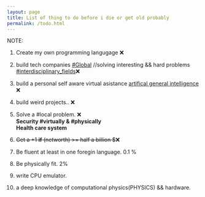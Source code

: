 ```yaml
---
layout: page
title: List of thing to do before i die or get old probably
permalink: /todo.html
---
```


NOTE: 

1. Create my own programming langugage ❌️

2. build tech companies [#Global]() //solving interesting && hard problems [#interdisciplinary_fields]()❌️

3. build a personal self aware virtual asistance [artifical general intelligence](https://en.wikipedia.org/wiki/Artificial_general_intelligence)   ❌️

4. build weird projects.. ❌️

5. Solve a #local problem. ❌️<br>
	**Security #virtually & #physically**<br>
	**Health care system** 
 
6. <del>Get a +1 **if** (networth) >= half a billion $</del>❌️

7. Be fluent at least in one foregin language. 0.1 %

8. Be physically fit. 2%

9. write CPU emulator.

10. a deep knowledge of computational physics(PHYSICS) && hardware.
